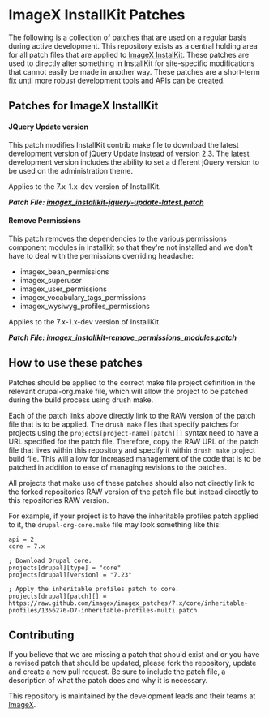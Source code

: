# ImageX InstallKit Patches

The following is a collection of patches that are used on a regular basis during active development. This repository exists as a central holding area for all patch files that are applied to [ImageX InstalKit](http://github.com/imagex/imagex_installkit). These patches are used to directly alter something in InstallKit for site-specific modifications that cannot easily be made in another way. These patches are a short-term fix until more robust development tools and APIs can be created.

## Patches for ImageX InstallKit

#### JQuery Update version

This patch modifies InstallKit contrib make file to download the latest development version of jQuery Update instead of version 2.3. The latest development version includes the ability to set a different jQuery version to be used on the administration theme.

Applies to the 7.x-1.x-dev version of InstallKit.

***Patch File: [imagex_installkit-jquery-update-latest.patch](https://raw.github.com/kevinchampion/imagex_installkit_patches/7.x/imagex_installkit/imagex_installkit-jquery-update-latest.patch)***

#### Remove Permissions

This patch removes the dependencies to the various permissions component modules in installkit so that they're not installed and we don't have to deal with the permissions overriding headache:

- imagex_bean_permissions
- imagex_superuser
- imagex_user_permissions
- imagex_vocabulary_tags_permissions
- imagex_wysiwyg_profiles_permissions

Applies to the 7.x-1.x-dev version of InstallKit.

***Patch File: [imagex_installkit-remove_permissions_modules.patch](https://raw.github.com/kevinchampion/imagex_installkit_patches/7.x/imagex_installkit/imagex_installkit-remove_permissions_modules.patch)***


## How to use these patches

Patches should be applied to the correct make file project definition in the relevant drupal-org.make file, which will allow the project to be patched during the build process using drush make.

Each of the patch links above directly link to the RAW version of the patch file that is to be applied. The `drush make` files that specify patches for projects using the `projects[project-name][patch][]` syntax need to have a URL specified for the patch file. Therefore, copy the RAW URL of the patch file that lives within this repository and specify it within `drush make` project build file. This will allow for increased management of the code that is to be patched in addition to ease of managing revisions to the patches.

All projects that make use of these patches should also not directly link to the forked repositories RAW version of the patch file but instead directly to this repositories RAW version.

For example, if your project is to have the inheritable profiles patch applied to it, the `drupal-org-core.make` file may look something like this:

```
api = 2
core = 7.x

; Download Drupal core.
projects[drupal][type] = "core"
projects[drupal][version] = "7.23"

; Apply the inheritable profiles patch to core.
projects[drupal][patch][] = https://raw.github.com/imagex/imagex_patches/7.x/core/inheritable-profiles/1356276-D7-inheritable-profiles-multi.patch
```

## Contributing

If you believe that we are missing a patch that should exist and or you have a revised patch that should be updated, please fork the repository, update and create a new pull request. Be sure to include the patch file, a description of what the patch does and why it is necessary.

This repository is maintained by the development leads and their teams at [ImageX](http://imagexmedia.com).
